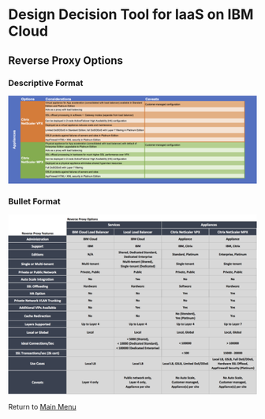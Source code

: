 # Design Decision Tool for IaaS on IBM Cloud

## Reverse Proxy Options

### Descriptive Format
![Descriptive Format](/images/rainbow_tool_reverse_proxy.png)

### Bullet Format
![Bullet Format](/images/express_tool_reverse_proxy.png)

Return to [Main Menu](README.md)
